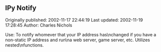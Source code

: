 ## IPy Notify 
Originally published: 2002-11-17 22:44:19 
Last updated: 2002-11-19 17:28:45 
Author: Charles Nichols 
 
Use: To notify whomever that your IP address has\nchanged if you have a non-static IP address and run\na web server, game server, etc. Utilizes nested\nfunctions.
